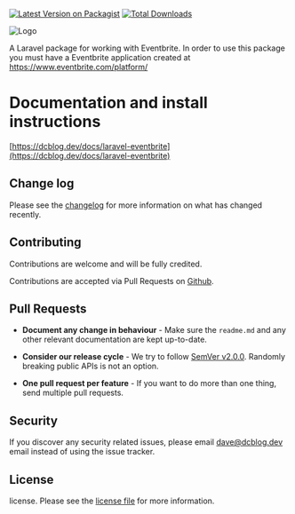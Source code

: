 [![Latest Version on Packagist](https://img.shields.io/packagist/v/dcblogdev/laravel-eventbrite.svg?style=flat-square)](https://packagist.org/packages/dcblogdev/laravel-eventbrite)
[![Total Downloads](https://img.shields.io/packagist/dt/dcblogdev/laravel-eventbrite.svg?style=flat-square)](https://packagist.org/packages/dcblogdev/laravel-eventbrite)

![Logo](https://repository-images.githubusercontent.com/242608028/89897400-49bf-11eb-8870-028ccfbcc7b2)

A Laravel package for working with Eventbrite. In order to use this package you must have a Eventbrite application created at https://www.eventbrite.com/platform/

# Documentation and install instructions 
[https://dcblog.dev/docs/laravel-eventbrite](https://dcblog.dev/docs/laravel-eventbrite)

## Change log

Please see the [changelog][3] for more information on what has changed recently.

## Contributing

Contributions are welcome and will be fully credited.

Contributions are accepted via Pull Requests on [Github][4].

## Pull Requests

- **Document any change in behaviour** - Make sure the `readme.md` and any other relevant documentation are kept up-to-date.

- **Consider our release cycle** - We try to follow [SemVer v2.0.0][5]. Randomly breaking public APIs is not an option.

- **One pull request per feature** - If you want to do more than one thing, send multiple pull requests.

## Security

If you discover any security related issues, please email dave@dcblog.dev email instead of using the issue tracker.

## License

license. Please see the [license file][6] for more information.

[3]:    changelog.md
[4]:    https://github.com/dcblogdev/laravel-eventbrite
[5]:    http://semver.org/
[6]:    license.md
